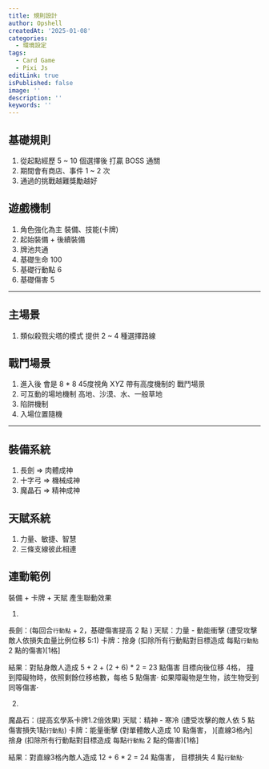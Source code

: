 ```yaml
---
title: 規則設計
author: Opshell
createdAt: '2025-01-08'
categories:
  - 環境設定
tags:
  - Card Game
  - Pixi Js
editLink: true
isPublished: false
image: ''
description: ''
keywords: ''
---
```

## 基礎規則
1. 從起點經歷 5 ~ 10 個選擇後 打贏 BOSS 通關
2. 期間會有商店、事件 1 ~ 2 次
3. 通過的挑戰越難獎勵越好

## 遊戲機制
1. 角色強化為主 裝備、技能(卡牌)
2. 起始裝備 + 後續裝備
3. 牌池共通
4. 基礎生命 100
5. 基礎行動點 6
6. 基礎傷害 5

---

## 主場景
1. 類似殺戮尖塔的模式 提供 2 ~ 4 種選擇路線

## 戰鬥場景
1. 進入後 會是 8 * 8  45度視角  X*Y*Z 帶有高度機制的 戰鬥場景
2. 可互動的場地機制  高地、沙漠、水、一般草地
3. 陷阱機制
4. 入場位置隨機

---

## 裝備系統
1. 長劍    => 肉體成神
2. 十字弓  => 機械成神
3. 魔晶石  => 精神成神

## 天賦系統
1. 力量、敏捷、智慧
2. 三條支線彼此相連

## 連動範例
裝備 + 卡牌 + 天賦 產生聯動效果

1.
長劍：(每回合`行動點` + 2，基礎傷害提高 2 點 )
天賦：力量 - 動能衝擊 (遭受攻擊敵人依損失血量比例位移 5:1)
卡牌：捨身 (扣除所有行動點對目標造成 每點`行動點` 2 點的傷害)[1格]

結果：對貼身敵人造成 5 + 2 + (2 + 6) * 2 = 23 點傷害
     目標向後位移 4格， 撞到障礙物時，依照剩餘位移格數，每格 5 點傷害‧
     如果障礙物是生物，該生物受到同等傷害‧

2.
魔晶石：(提高玄學系卡牌1.2倍效果)
天賦：精神 - 寒冷 (遭受攻擊的敵人依 5 點傷害損失1點`行動點`)
卡牌：能量衝擊 (對單體敵人造成 10 點傷害， )[直線3格內]
     捨身 (扣除所有行動點對目標造成 每點`行動點` 2 點的傷害)[1格]

結果：對直線3格內敵人造成 12 + 6 * 2 = 24 點傷害，
     目標損失 4 點`行動點`‧
